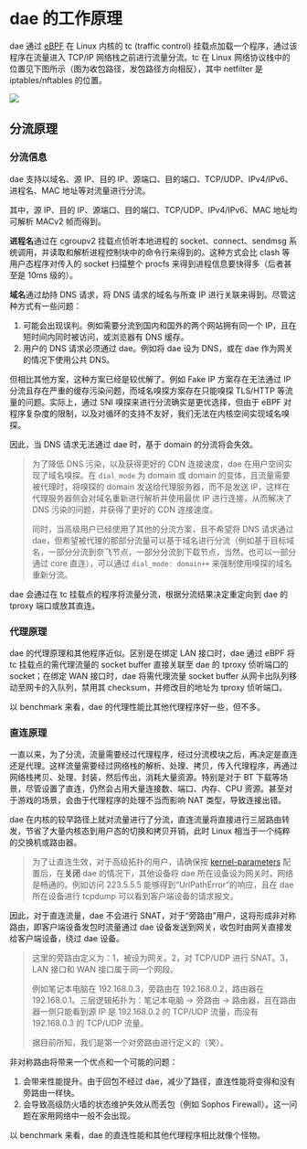 # dae 的工作原理

dae 通过 [eBPF](https://en.wikipedia.org/wiki/EBPF) 在 Linux 内核的 tc (traffic control) 挂载点加载一个程序，通过该程序在流量进入 TCP/IP 网络栈之前进行流量分流。tc 在 Linux 网络协议栈中的位置见下图所示（图为收包路径，发包路径方向相反），其中 netfilter 是 iptables/nftables 的位置。

![](../netstack-path.webp)

## 分流原理

### 分流信息

dae 支持以域名、源 IP、目的 IP、源端口、目的端口、TCP/UDP、IPv4/IPv6、进程名、MAC 地址等对流量进行分流。

其中，源 IP、目的 IP、源端口、目的端口、TCP/UDP、IPv4/IPv6、MAC 地址均可解析 MACv2 帧而得到。

**进程名**通过在 cgroupv2 挂载点侦听本地进程的 socket、connect、sendmsg 系统调用，并读取和解析进程控制块中的命令行来得到的。这种方式会比 clash 等用户态程序对传入的 socket 扫描整个 procfs 来得到进程信息要快得多（后者甚至是 10ms 级的）。

**域名**通过劫持 DNS 请求，将 DNS 请求的域名与所查 IP 进行关联来得到。尽管这种方式有一些问题：

1. 可能会出现误判。例如需要分流到国内和国外的两个网站拥有同一个 IP，且在短时间内同时被访问，或浏览器有 DNS 缓存。
2. 用户的 DNS 请求必须通过 dae。例如将 dae 设为 DNS，或在 dae 作为网关的情况下使用公共 DNS。

但相比其他方案，这种方案已经是较优解了。例如 Fake IP 方案存在无法通过 IP 分流且存在严重的缓存污染问题，而域名嗅探方案存在只能嗅探 TLS/HTTP 等流量的问题。实际上，通过 SNI 嗅探来进行分流确实是更优选择，但由于 eBPF 对程序复杂度的限制，以及对循环的支持不友好，我们无法在内核空间实现域名嗅探。

因此，当 DNS 请求无法通过 dae 时，基于 domain 的分流将会失效。

> 为了降低 DNS 污染，以及获得更好的 CDN 连接速度，dae 在用户空间实现了域名嗅探。在 `dial_mode` 为 domain 或 domain 的变体，且流量需要被代理时，将嗅探的 domain 发送给代理服务器，而不是发送 IP，这样在代理服务器侧会对域名重新进行解析并使用最优 IP 进行连接，从而解决了 DNS 污染的问题，并获得了更好的 CDN 连接速度。
>
> 同时，当高级用户已经使用了其他的分流方案，且不希望将 DNS 请求通过 dae，但希望被代理的那部分流量可以基于域名进行分流（例如基于目标域名，一部分分流到奈飞节点，一部分分流到下载节点，当然，也可以一部分通过 core 直连），可以通过 `dial_mode: domain++` 来强制使用嗅探的域名重新分流。

dae 会通过在 tc 挂载点的程序将流量分流，根据分流结果决定重定向到 dae 的 tproxy 端口或放其直连。

### 代理原理

dae 的代理原理和其他程序近似。区别是在绑定 LAN 接口时，dae 通过 eBPF 将 tc 挂载点的需代理流量的 socket buffer 直接关联至 dae 的 tproxy 侦听端口的 socket；在绑定 WAN 接口时，dae 将需代理流量 socket buffer 从网卡出队列移动至网卡的入队列，禁用其 checksum，并修改目的地址为 tproxy 侦听端口。

以 benchmark 来看，dae 的代理性能比其他代理程序好一些，但不多。

### 直连原理

一直以来，为了分流，流量需要经过代理程序，经过分流模块之后，再决定是直连还是代理。这样流量需要经过网络栈的解析、处理、拷贝，传入代理程序，再通过网络栈拷贝、处理、封装，然后传出，消耗大量资源。特别是对于 BT 下载等场景，尽管设置了直连，仍然会占用大量连接数、端口、内存、CPU 资源。甚至对于游戏的场景，会由于代理程序的处理不当而影响 NAT 类型，导致连接出错。

dae 在内核的较早路径上就对流量进行了分流，直连流量将直接进行三层路由转发，节省了大量内核态到用户态的切换和拷贝开销，此时 Linux 相当于一个纯粹的交换机或路由器。

> 为了让直连生效，对于高级拓扑的用户，请确保按 [kernel-parameters](../en/user-guide/kernel-parameters.md) 配置后，在**关闭** dae 的情况下，其他设备将 dae 所在设备设为网关时，网络是畅通的。例如访问 223.5.5.5 能够得到“UrlPathError”的响应，且在 dae 所在设备进行 tcpdump 可以看到客户端设备的请求报文。

因此，对于直连流量，dae 不会进行 SNAT，对于“旁路由”用户，这将形成非对称路由，即客户端设备发包时流量通过 dae 设备发送到网关，收包时由网关直接发给客户端设备，绕过 dae 设备。

> 这里的旁路由定义为：1，被设为网关。2，对 TCP/UDP 进行 SNAT。3，LAN 接口和 WAN 接口属于同一个网段。
>
> 例如笔记本电脑在 192.168.0.3，旁路由在 192.168.0.2，路由器在 192.168.0.1。三层逻辑拓扑为：笔记本电脑 -> 旁路由 -> 路由器，且在路由器一侧只能看到源 IP 是 192.168.0.2 的 TCP/UDP 流量，而没有 192.168.0.3 的 TCP/UDP 流量。
>
> 据目前所知，我们是第一个对旁路由进行定义的（笑）。

非对称路由将带来一个优点和一个可能的问题：

1. 会带来性能提升。由于回包不经过 dae，减少了路径，直连性能将变得和没有旁路由一样快。
2. 会导致高级防火墙的状态维护失效从而丢包（例如 Sophos Firewall）。这一问题在家用网络中一般不会出现。

以 benchmark 来看，dae 的直连性能和其他代理程序相比就像个怪物。
